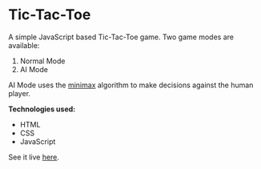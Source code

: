 # Tic-Tac-Toe

A simple JavaScript based Tic-Tac-Toe game. Two game modes are available:
1. Normal Mode
2. AI Mode

AI Mode uses the [minimax](https://en.wikipedia.org/wiki/Minimax) algorithm to make decisions against the human player.  

**Technologies used:**
- HTML
- CSS
- JavaScript

See it live [here](https://rahimratnani.github.io/tic-tac-toe/).
